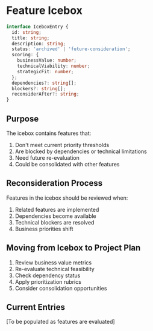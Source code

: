 # Feature Icebox

```typescript
interface IceboxEntry {
  id: string;
  title: string;
  description: string;
  status: 'archived' | 'future-consideration';
  scoring: {
    businessValue: number;
    technicalViability: number;
    strategicFit: number;
  };
  dependencies?: string[];
  blockers?: string[];
  reconsiderAfter?: string;
}
```

## Purpose

The icebox contains features that:
1. Don't meet current priority thresholds
2. Are blocked by dependencies or technical limitations
3. Need future re-evaluation
4. Could be consolidated with other features

## Reconsideration Process

Features in the icebox should be reviewed when:
1. Related features are implemented
2. Dependencies become available
3. Technical blockers are resolved
4. Business priorities shift

## Moving from Icebox to Project Plan

1. Review business value metrics
2. Re-evaluate technical feasibility
3. Check dependency status
4. Apply prioritization rubrics
5. Consider consolidation opportunities

## Current Entries

[To be populated as features are evaluated]
